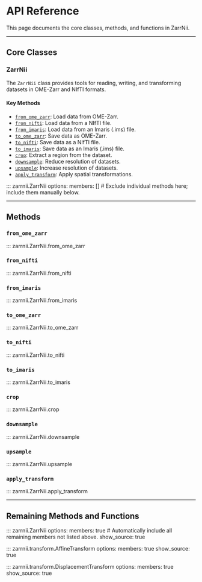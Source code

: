 # API Reference

This page documents the core classes, methods, and functions in ZarrNii. 

---

## Core Classes

### ZarrNii
The `ZarrNii` class provides tools for reading, writing, and transforming datasets in OME-Zarr and NIfTI formats.

#### Key Methods
- [`from_ome_zarr`](#from_ome_zarr): Load data from OME-Zarr.
- [`from_nifti`](#from_nifti): Load data from a NIfTI file.
- [`from_imaris`](#from_imaris): Load data from an Imaris (.ims) file.
- [`to_ome_zarr`](#to_ome_zarr): Save data as OME-Zarr.
- [`to_nifti`](#to_nifti): Save data as a NIfTI file.
- [`to_imaris`](#to_imaris): Save data as an Imaris (.ims) file.
- [`crop`](#crop): Extract a region from the dataset.
- [`downsample`](#downsample): Reduce resolution of datasets.
- [`upsample`](#upsample): Increase resolution of datasets.
- [`apply_transform`](#apply_transform): Apply spatial transformations.

::: zarrnii.ZarrNii
    options:
        members: []  # Exclude individual methods here; include them manually below.

---

## Methods

### `from_ome_zarr`
::: zarrnii.ZarrNii.from_ome_zarr

### `from_nifti`
::: zarrnii.ZarrNii.from_nifti

### `from_imaris`
::: zarrnii.ZarrNii.from_imaris

### `to_ome_zarr`
::: zarrnii.ZarrNii.to_ome_zarr

### `to_nifti`
::: zarrnii.ZarrNii.to_nifti

### `to_imaris`
::: zarrnii.ZarrNii.to_imaris

### `crop`
::: zarrnii.ZarrNii.crop

### `downsample`
::: zarrnii.ZarrNii.downsample

### `upsample`
::: zarrnii.ZarrNii.upsample

### `apply_transform`
::: zarrnii.ZarrNii.apply_transform

---



## Remaining Methods and Functions

::: zarrnii.ZarrNii
    options:
        members: true  # Automatically include all remaining members not listed above.
        show_source: true

::: zarrnii.transform.AffineTransform
    options:
        members: true
        show_source: true

::: zarrnii.transform.DisplacementTransform
    options:
        members: true
        show_source: true


